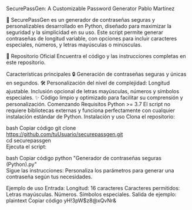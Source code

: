 SecurePassGen: A Customizable Password Generator
Pablo Martínez

🔐 SecurePassGen es un generador de contraseñas seguras y personalizables desarrollado en Python, diseñado para maximizar la seguridad y la simplicidad en su uso. Este script permite generar contraseñas de longitud variable, con opciones para incluir caracteres especiales, números, y letras mayúsculas o minúsculas.

📂 Repositorio Oficial
Encuentra el código y las instrucciones completas en este repositorio.

Características principales
🔒 Generación de contraseñas seguras y únicas en segundos.
🛠️ Personalización del nivel de complejidad:
Longitud ajustable.
Inclusión opcional de letras mayúsculas, números y símbolos especiales.
✨ Código limpio y optimizado para facilitar su comprensión y personalización.
Comenzando
Requisitos
Python >= 3.7
El script no requiere bibliotecas externas y funciona perfectamente con cualquier instalación estándar de Python.
Instalación y uso
Clona el repositorio:

bash
Copiar código
git clone https://github.com/tuUsuario/securepassgen.git  
cd securepassgen  
Ejecuta el script:

bash
Copiar código
python "Generador de contraseñas seguras (Python).py"  
Sigue las instrucciones:
Personaliza los parámetros para generar una contraseña según tus necesidades.

Ejemplo de uso
Entrada:
Longitud: 16 caracteres
Caracteres permitidos:
Letras mayúsculas.
Números.
Símbolos especiales.
Salida de ejemplo:
plaintext
Copiar código
yH!3pW$z8@xQvNr&

